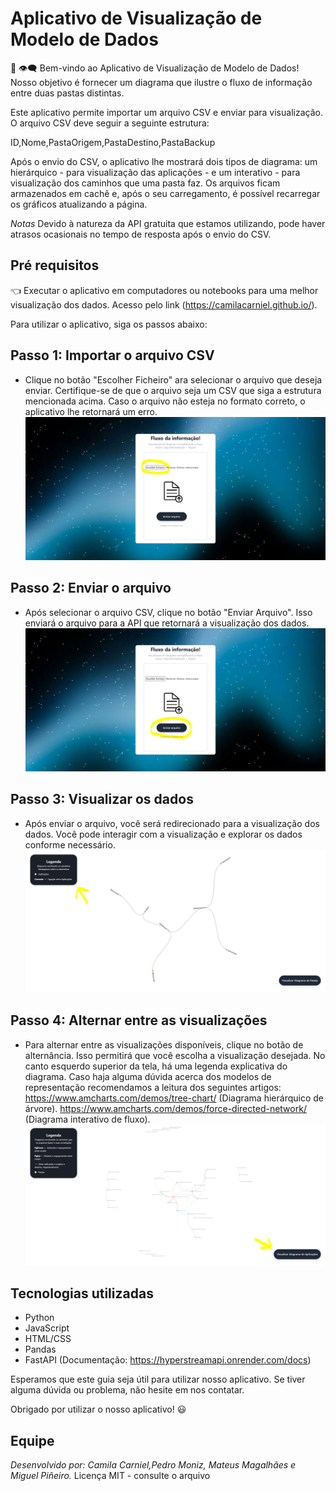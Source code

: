# Aplicativo de Visualização de Modelo de Dados

:wave: :eye_speech_bubble: Bem-vindo ao Aplicativo de Visualização de Modelo de Dados! Nosso objetivo é fornecer um diagrama que ilustre o fluxo de informação entre duas pastas distintas. 

Este aplicativo permite importar um arquivo CSV e enviar para visualização. O arquivo CSV deve seguir a seguinte estrutura:


ID,Nome,PastaOrigem,PastaDestino,PastaBackup


Após o envio do CSV, o aplicativo lhe mostrará dois tipos de diagrama: um hierárquico - para visualização das aplicações - e um interativo - para visualização dos caminhos que uma pasta faz. Os arquivos ficam armazenados em cachê e, após o seu carregamento, é possível recarregar os gráficos atualizando a página.

*Notas* Devido  à natureza da API gratuita que estamos utilizando, pode haver atrasos ocasionais no tempo de resposta após o envio do CSV.

## Pré requisitos
:point_left:  Executar o aplicativo em computadores ou notebooks para uma melhor visualização dos dados. Acesso pelo link (https://camilacarniel.github.io/). 

Para utilizar o aplicativo, siga os passos abaixo:

## Passo 1: Importar o arquivo CSV

- Clique no botão "Escolher Ficheiro" ara selecionar o arquivo que deseja enviar. Certifique-se de que o arquivo seja um CSV que siga a estrutura mencionada acima. Caso o arquivo não esteja no formato correto, o aplicativo lhe retornará um erro.
[![Importar CSV](https://github.com/camilacarniel/camilacarniel.github.io/blob/main/Captura%201.PNG "Importar CSV")](https://github.com/camilacarniel/camilacarniel.github.io/blob/main/Captura%201.PNG "Importar CSV")

## Passo 2: Enviar o arquivo

- Após selecionar o arquivo CSV, clique no botão "Enviar Arquivo". Isso enviará o arquivo para a API que retornará a visualização dos dados.
[![Enviar o arquivo](https://github.com/camilacarniel/camilacarniel.github.io/blob/main/Captura%202.PNG "Enviar o arquivo")](http://https://github.com/camilacarniel/camilacarniel.github.io/blob/main/Captura%202.PNG "Enviar o arquivo")

## Passo 3: Visualizar os dados

- Após enviar o arquivo, você será redirecionado para a visualização dos dados. Você pode interagir com a visualização e explorar os dados conforme necessário.
[![Visualizar os dados](https://github.com/camilacarniel/camilacarniel.github.io/blob/main/Captura%204.PNG "Visualizar os dados")](http://https://github.com/camilacarniel/camilacarniel.github.io/blob/main/Captura%204.PNG "Visualizar os dados")

## Passo 4: Alternar entre as visualizações

- Para alternar entre as visualizações disponíveis, clique no botão de alternância. Isso permitirá que você escolha a visualização desejada. No canto esquerdo superior da tela, há uma legenda explicativa do diagrama. Caso haja alguma dúvida acerca dos modelos de representação recomendamos a leitura dos seguintes artigos:
https://www.amcharts.com/demos/tree-chart/ (Diagrama hierárquico de árvore).
https://www.amcharts.com/demos/force-directed-network/ (Diagrama interativo de fluxo).
[![Alternar as visualizações](https://github.com/camilacarniel/camilacarniel.github.io/blob/main/Captura%203.PNG "Alternar as visualizações")](http://https://github.com/camilacarniel/camilacarniel.github.io/blob/main/Captura%203.PNG "Alternar as visualizações")

## Tecnologias utilizadas
- Python
- JavaScript
- HTML/CSS
- Pandas
- FastAPI (Documentação: https://hyperstreamapi.onrender.com/docs)

Esperamos que este guia seja útil para utilizar nosso aplicativo. Se tiver alguma dúvida ou problema, não hesite em nos contatar.

Obrigado por utilizar o nosso aplicativo! :smiley:

## Equipe
*Desenvolvido por: Camila Carniel,Pedro Moniz, Mateus Magalhães e Miguel Piñeiro.*
Licença MIT - consulte o arquivo

